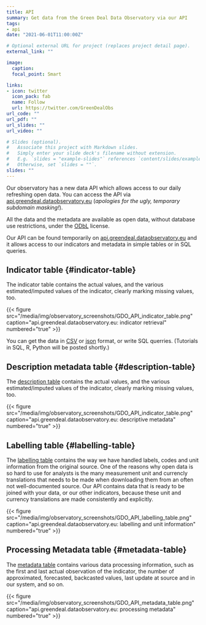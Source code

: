 ```yaml
---
title: API
summary: Get data from the Green Deal Data Observatory via our API
tags:
- api
date: "2021-06-01T11:00:00Z"

# Optional external URL for project (replaces project detail page).
external_link: ""

image:
  caption: 
  focal_point: Smart

links:
- icon: twitter
  icon_pack: fab
  name: Follow
  url: https://twitter.com/GreenDealObs
url_code: ""
url_pdf: ""
url_slides: ""
url_video: ""

# Slides (optional).
#   Associate this project with Markdown slides.
#   Simply enter your slide deck's filename without extension.
#   E.g. `slides = "example-slides"` references `content/slides/example-slides.md`.
#   Otherwise, set `slides = ""`.
slides: ""
---
```


Our observatory has a new data API which allows access to our daily refreshing open data. You can access the API via [api.greendeal.dataobservatory.eu](http://api.greendeal.dataobservatory.eu/) (*apologies for the ugly, temporary subdomain masking!*).

All the data and the metadata are available as open data, without database use restrictions, under the [ODbL](https://opendatacommons.org/licenses/odbl/) license.


Our API can be found temporarily on [api.greendeal.dataobservatory.eu](http://api.greendeal.dataobservatory.eu) and it allows access to our indicators and metadata in simple tables or in SQL queries.

## Indicator table {#indicator-table}

The indicator table contains the actual values, and the various estimated/imputed values of the indicator, clearly marking missing values, too.

{{< figure src="/media/img/observatory_screenshots/GDO_API_indicator_table.png" caption="api.greendeal.dataobservatory.eu: indicator retrieval" numbered="true" >}}

You can get the data in [CSV](http://api.greendeal.dataobservatory.eu/database/indicator.csv?_size=max) or [json](http://api.greendeal.dataobservatory.eu/database/indicator.json) format, or write SQL querries. (Tutorials in SQL, R, Python will be posted shortly.)

## Description metadata table {#description-table}

The [description table](http://api.greendeal.dataobservatory.eu/database/description) contains the actual values, and the various estimated/imputed values of the indicator, clearly marking missing values, too. 

{{< figure src="/media/img/observatory_screenshots/GDO_API_indicator_table.png" caption="api.greendeal.dataobservatory.eu: descriptive metadata" numbered="true" >}}

## Labelling table {#labelling-table}

The [labelling table](http://api.greendeal.dataobservatory.eu/database/labelling) contains the way we have handled labels, codes and unit information from the original source. One of the reasons why open data is so hard to use for analysts is the many measurement unit and currencly translations that needs to be made when downloading them from an often not well-documented source. Our API contains data that is ready to be joined with your data, or our other indicators, because these unit and currency translations are made consistently and explicitly.

{{< figure src="/media/img/observatory_screenshots/GDO_API_labelling_table.png" caption="api.greendeal.dataobservatory.eu: labelling and unit information" numbered="true" >}}

## Processing Metadata table {#metadata-table}

The [metadata table](http://api.greendeal.dataobservatory.eu/database/metadata) contains various data processing information, such as the first and last actual observation of the indicator, the number of approximated, forecasted, backcasted values, last update at source and in our system, and so on. 

{{< figure src="/media/img/observatory_screenshots/GDO_API_metadata_table.png" caption="api.greendeal.dataobservatory.eu: processing metadata" numbered="true" >}}
